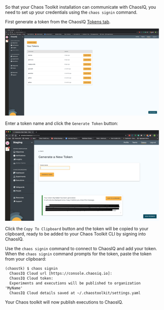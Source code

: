 
So that your Chaos Toolkit installation can communicate with ChaosIQ, you need to set up your credentials using the `chaos signin` command.

First generate a token from the  ChaosIQ [Tokens tab](https://console.chaosiq.io/tokens).

![Tokens Page][TokensPage]

[TokensPage]: ./tokens-page.png

Enter a token name and click the `Generate Token` button:

![Copy Token][CopyToken]

[CopyToken]: ./copy-token.png

Click the `Copy To Clipboard` button and the token will be copied to your clipboard, ready to be added to your Chaos Toolkit CLI by signing into ChaosIQ.

Use the `chaos signin` command to connect to ChaosIQ and add your token. When the `chaos signin` command prompts for the token, paste the token from your clipboard:

```
(chaostk) $ chaos signin
  ChaosIQ Cloud url [https://console.chaosiq.io]:
  ChaosIQ Cloud token:
  Experiments and executions will be published to organization 'MyName'
  ChaosIQ Cloud details saved at ~/.chaostoolkit/settings.yaml
```

Your Chaos toolkit will now publish executions to ChaosIQ.